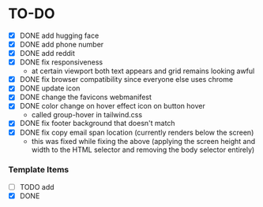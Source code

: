 # TO-DO


-   [x] DONE add hugging face
-	[x] DONE add phone number 
-   [x] DONE add reddit
-   [x] DONE fix responsiveness
    -   at certain viewport both text appears and grid remains looking awful
-   [x] DONE fix browser compatibility since everyone else uses chrome
-   [x] DONE update icon
-   [x] DONE change the favicons webmanifest
-   [x] DONE color change on hover effect icon on button hover
    -   called group-hover in tailwind.css
-   [x] DONE fix footer background that doesn't match 
-   [x] DONE fix copy email span location (currently renders below the screen)
	- this was fixed while fixing the above (applying the screen height and width to the HTML selector and removing the body selector entirely)
### Template Items

-   [ ] TODO add
-   [x] DONE
